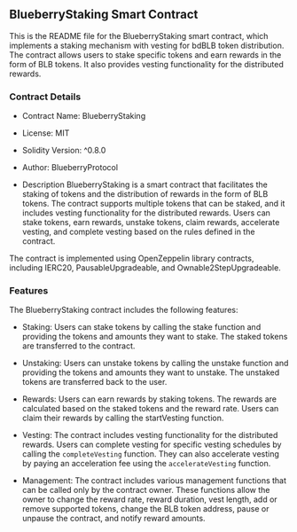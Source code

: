 ## BlueberryStaking Smart Contract
This is the README file for the BlueberryStaking smart contract, which implements a staking mechanism with vesting for bdBLB token distribution. The contract allows users to stake specific tokens and earn rewards in the form of BLB tokens. It also provides vesting functionality for the distributed rewards.

### Contract Details
- Contract Name: BlueberryStaking
- License: MIT
- Solidity Version: ^0.8.0
- Author: BlueberryProtocol

- Description
BlueberryStaking is a smart contract that facilitates the staking of tokens and the distribution of rewards in the form of BLB tokens. The contract supports multiple tokens that can be staked, and it includes vesting functionality for the distributed rewards. Users can stake tokens, earn rewards, unstake tokens, claim rewards, accelerate vesting, and complete vesting based on the rules defined in the contract.

The contract is implemented using OpenZeppelin library contracts, including IERC20, PausableUpgradeable, and Ownable2StepUpgradeable.

### Features
The BlueberryStaking contract includes the following features:

- Staking: Users can stake tokens by calling the stake function and providing the tokens and amounts they want to stake. The staked tokens are transferred to the contract.

- Unstaking: Users can unstake tokens by calling the unstake function and providing the tokens and amounts they want to unstake. The unstaked tokens are transferred back to the user.

- Rewards: Users can earn rewards by staking tokens. The rewards are calculated based on the staked tokens and the reward rate. Users can claim their rewards by calling the startVesting function.

- Vesting: The contract includes vesting functionality for the distributed rewards. Users can complete vesting for specific vesting schedules by calling the `completeVesting` function. They can also accelerate vesting by paying an acceleration fee using the `accelerateVesting` function.

- Management: The contract includes various management functions that can be called only by the contract owner. These functions allow the owner to change the reward rate, reward duration, vest length, add or remove supported tokens, change the BLB token address, pause or unpause the contract, and notify reward amounts.
